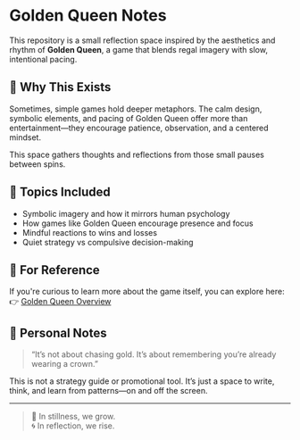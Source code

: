 # Golden Queen Notes

This repository is a small reflection space inspired by the aesthetics and rhythm of **Golden Queen**, a game that blends regal imagery with slow, intentional pacing.

## 🌟 Why This Exists
Sometimes, simple games hold deeper metaphors. The calm design, symbolic elements, and pacing of Golden Queen offer more than entertainment—they encourage patience, observation, and a centered mindset.

This space gathers thoughts and reflections from those small pauses between spins.

## 🧩 Topics Included
- Symbolic imagery and how it mirrors human psychology
- How games like Golden Queen encourage presence and focus
- Mindful reactions to wins and losses
- Quiet strategy vs compulsive decision-making

## 🔗 For Reference
If you're curious to learn more about the game itself, you can explore here:  
👉 [Golden Queen Overview](https://www.casinoplus.com.ph/golden-queen/)

## 📘 Personal Notes
> “It’s not about chasing gold. It’s about remembering you’re already wearing a crown.”

This is not a strategy guide or promotional tool. It’s just a space to write, think, and learn from patterns—on and off the screen.

---

> 👑 In stillness, we grow.  
> 🌀 In reflection, we rise.
